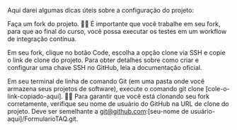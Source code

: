 Aqui darei algumas dicas úteis sobre a configuração do projeto:

Faça um fork do projeto. 👨‍🏫 É importante que você trabalhe em seu fork, para que ao final do curso, você possa executar os testes em um workflow de integração contínua.

Em seu fork, clique no botão Code, escolha a opção clone via SSH e copie o link de clone do projeto. Para obter detalhes sobre como criar e configurar uma chave SSH no GitHub, leia a documentação oficial.

Em seu terminal de linha de comando Git (em uma pasta onde você armazena seus projetos de software), execute o comando git clone [cole-o-link-copiado-aqui]. 👨‍🏫 Para garantir que você está clonando seu fork corretamente, verifique seu nome de usuário do GitHub na URL de clone do projeto. Deve ser semelhante a git@github.com:[seu-nome de usuário-aqui]/FormularioTAQ.git.
